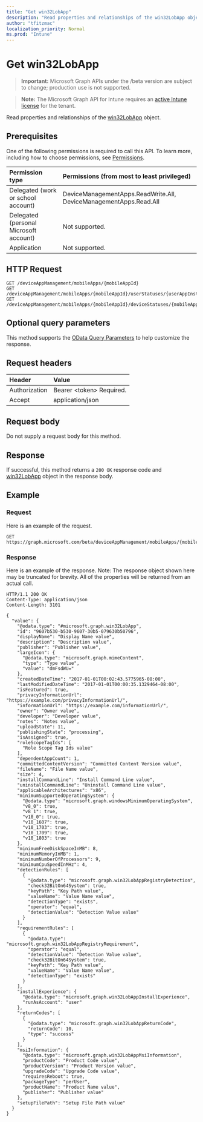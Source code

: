 ```yaml
---
title: "Get win32LobApp"
description: "Read properties and relationships of the win32LobApp object."
author: "tfitzmac"
localization_priority: Normal
ms.prod: "Intune"
---
```


# Get win32LobApp

> **Important:** Microsoft Graph APIs under the /beta version are subject to change; production use is not supported.

> **Note:** The Microsoft Graph API for Intune requires an [active Intune license](https://go.microsoft.com/fwlink/?linkid=839381) for the tenant.

Read properties and relationships of the [win32LobApp](../resources/intune-apps-win32lobapp.md) object.

## Prerequisites
One of the following permissions is required to call this API. To learn more, including how to choose permissions, see [Permissions](/graph/permissions-reference).

|Permission type|Permissions (from most to least privileged)|
|:---|:---|
|Delegated (work or school account)|DeviceManagementApps.ReadWrite.All, DeviceManagementApps.Read.All|
|Delegated (personal Microsoft account)|Not supported.|
|Application|Not supported.|

## HTTP Request
<!-- {
  "blockType": "ignored"
}
-->
``` http
GET /deviceAppManagement/mobileApps/{mobileAppId}
GET /deviceAppManagement/mobileApps/{mobileAppId}/userStatuses/{userAppInstallStatusId}/app
GET /deviceAppManagement/mobileApps/{mobileAppId}/deviceStatuses/{mobileAppInstallStatusId}/app
```

## Optional query parameters
This method supports the [OData Query Parameters](https://docs.microsoft.com/en-us/graph/query-parameters) to help customize the response.

## Request headers
|Header|Value|
|:---|:---|
|Authorization|Bearer &lt;token&gt; Required.|
|Accept|application/json|

## Request body
Do not supply a request body for this method.

## Response
If successful, this method returns a `200 OK` response code and [win32LobApp](../resources/intune-apps-win32lobapp.md) object in the response body.

## Example

### Request
Here is an example of the request.
``` http
GET https://graph.microsoft.com/beta/deviceAppManagement/mobileApps/{mobileAppId}
```

### Response
Here is an example of the response. Note: The response object shown here may be truncated for brevity. All of the properties will be returned from an actual call.
``` http
HTTP/1.1 200 OK
Content-Type: application/json
Content-Length: 3101

{
  "value": {
    "@odata.type": "#microsoft.graph.win32LobApp",
    "id": "9607b530-b530-9607-30b5-079630b50796",
    "displayName": "Display Name value",
    "description": "Description value",
    "publisher": "Publisher value",
    "largeIcon": {
      "@odata.type": "microsoft.graph.mimeContent",
      "type": "Type value",
      "value": "dmFsdWU="
    },
    "createdDateTime": "2017-01-01T00:02:43.5775965-08:00",
    "lastModifiedDateTime": "2017-01-01T00:00:35.1329464-08:00",
    "isFeatured": true,
    "privacyInformationUrl": "https://example.com/privacyInformationUrl/",
    "informationUrl": "https://example.com/informationUrl/",
    "owner": "Owner value",
    "developer": "Developer value",
    "notes": "Notes value",
    "uploadState": 11,
    "publishingState": "processing",
    "isAssigned": true,
    "roleScopeTagIds": [
      "Role Scope Tag Ids value"
    ],
    "dependentAppCount": 1,
    "committedContentVersion": "Committed Content Version value",
    "fileName": "File Name value",
    "size": 4,
    "installCommandLine": "Install Command Line value",
    "uninstallCommandLine": "Uninstall Command Line value",
    "applicableArchitectures": "x86",
    "minimumSupportedOperatingSystem": {
      "@odata.type": "microsoft.graph.windowsMinimumOperatingSystem",
      "v8_0": true,
      "v8_1": true,
      "v10_0": true,
      "v10_1607": true,
      "v10_1703": true,
      "v10_1709": true,
      "v10_1803": true
    },
    "minimumFreeDiskSpaceInMB": 8,
    "minimumMemoryInMB": 1,
    "minimumNumberOfProcessors": 9,
    "minimumCpuSpeedInMHz": 4,
    "detectionRules": [
      {
        "@odata.type": "microsoft.graph.win32LobAppRegistryDetection",
        "check32BitOn64System": true,
        "keyPath": "Key Path value",
        "valueName": "Value Name value",
        "detectionType": "exists",
        "operator": "equal",
        "detectionValue": "Detection Value value"
      }
    ],
    "requirementRules": [
      {
        "@odata.type": "microsoft.graph.win32LobAppRegistryRequirement",
        "operator": "equal",
        "detectionValue": "Detection Value value",
        "check32BitOn64System": true,
        "keyPath": "Key Path value",
        "valueName": "Value Name value",
        "detectionType": "exists"
      }
    ],
    "installExperience": {
      "@odata.type": "microsoft.graph.win32LobAppInstallExperience",
      "runAsAccount": "user"
    },
    "returnCodes": [
      {
        "@odata.type": "microsoft.graph.win32LobAppReturnCode",
        "returnCode": 10,
        "type": "success"
      }
    ],
    "msiInformation": {
      "@odata.type": "microsoft.graph.win32LobAppMsiInformation",
      "productCode": "Product Code value",
      "productVersion": "Product Version value",
      "upgradeCode": "Upgrade Code value",
      "requiresReboot": true,
      "packageType": "perUser",
      "productName": "Product Name value",
      "publisher": "Publisher value"
    },
    "setupFilePath": "Setup File Path value"
  }
}
```





